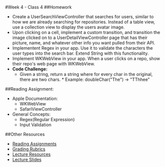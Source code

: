 #Week 4 - Class 4
##Homework
* Create a UserSearchViewController that searches for users, similar to how we are already searching for repositories. Instead of a table view, use a collection view to display the users avatar image.
* Upon clicking on a cell, implement a custom transition, and transition the image clicked on to a UserDetailViewController page that has their picture, name, and whatever other info you want pulled from their API.
* Implementent Regex in your app. Use it to validate the characters the user types into the search bar. Extend String with this functionality.
* Implement WKWebView in your app. When a user clicks on a repo, show their repo's web page with WKWebView.
* **Code Challenge:**
	* Given a string, return a string where for every char in the original, there are two chars.
			* Example: doubleChar("The") → "TThhee"

##Reading Assignment:
* Apple Documentation:
  * WKWebView
  * SafariViewController
* General Concepts:
  * Regex(Regular Expression)
  * Input Validation

##Other Resources
* [Reading Assignments](../../Resources/ra-grading-standard/)
* [Grading Rubrics](../../Resources/)
* [Lecture Resources](lecture/)
* [Lecture Slides](https://www.icloud.com/keynote/000Vnupniof5kjIAAtdhKUTTw#Week4-Class4)
